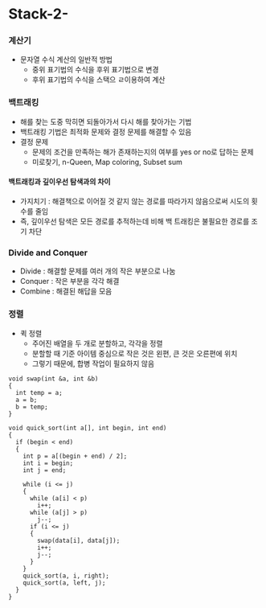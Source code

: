 # Stack-2-

### 계산기
- 문자열 수식 계산의 일반적 방법
  - 중위 표기법의 수식을 후위 표기법으로 변경
  - 후위 표기법의 수식을 스택으 ㄹ이용하여 계산

### 백트래킹
- 해를 찾는 도중 막히면 되돌아가서 다시 해를 찾아가는 기법
- 백트래킹 기법은 최적화 문제와 결정 문제를 해결할 수 있음
- 결정 문제
  - 문제의 조건을 만족하는 해가 존재하는지의 여부를 yes or no로 답하는 문제
  - 미로찾기, n-Queen, Map coloring, Subset sum

#### 백트래킹과 깊이우선 탐색과의 차이
- 가지치기 : 해결책으로 이어질 것 같지 않는 경로를 따라가지 않음으로써 시도의 횟수를 줄임
- 즉, 깊이우선 탐색은 모든 경로를 추적하는데 비해 백 트래킹은 불필요한 경로를 조기 차단

### Divide and Conquer
- Divide : 해결할 문제를 여러 개의 작은 부분으로 나눔
- Conquer : 작은 부분을 각각 해결
- Combine : 해결된 해답을 모음

### 정렬
- 퀵 정렬
  - 주어진 배열을 두 개로 분할하고, 각각을 정렬
  - 분할할 때 기준 아이템 중심으로 작은 것은 왼편, 큰 것은 오른편에 위치
  - 그렇기 때문에, 합병 작업이 필요하지 않음
```
void swap(int &a, int &b)
{
  int temp = a;
  a = b;
  b = temp;
}

void quick_sort(int a[], int begin, int end)
{
  if (begin < end)
  {
    int p = a[(begin + end) / 2];
    int i = begin;
    int j = end;
    
    while (i <= j)
    {
      while (a[i] < p)
        i++;
      while (a[j] > p)
        j--;
      if (i <= j)
      {
        swap(data[i], data[j]);
        i++;
        j--;
      }
    }
    quick_sort(a, i, right);
    quick_sort(a, left, j);
  }
}
```
